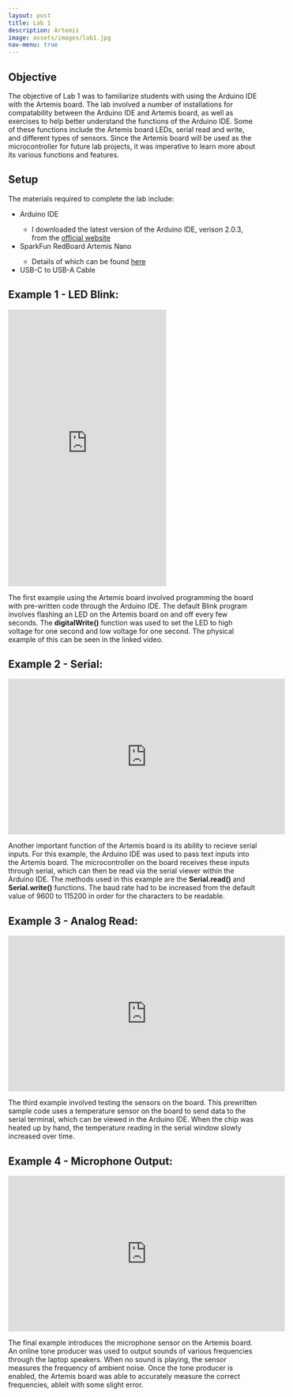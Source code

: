 ```yaml
---
layout: post
title: Lab 1
description: Artemis
image: assets/images/lab1.jpg
nav-menu: true
---
```

<section id="content">

<h2>Objective</h2>

</p>The objective of Lab 1 was to familiarize students with using the Arduino IDE with the Artemis board. The lab involved a number of installations for compatability between the Arduino IDE and Artemis board, as well as exercises to help better understand the functions of the Arduino IDE. Some of these functions include the Artemis board LEDs, serial read and write, and different types of sensors. Since the Artemis board will be used as the microcontroller for future lab projects, it was imperative to learn more about its various functions and features.</p>

<h2>Setup</h2>
    <p>The materials required to complete the lab include:</p>
    <ul>
        <li>Arduino IDE</li>
            <ul>
                <li> I downloaded the latest version of the Arduino IDE, verison 2.0.3, from the <a href="https://www.arduino.cc/en/software">official website</a></li>
            </ul>
        <li>SparkFun RedBoard Artemis Nano</li>
            <ul>
                <li>Details of which can be found <a href="https://www.arduino.cc/en/software">here</a></li>
            </ul>
        <li>USB-C to USB-A Cable</li>
    </ul>

<h2>Example 1 - LED Blink:</h2>

<iframe 
    width="320" 
    height="560" 
    src="https://www.youtube.com/embed/BLUckYMHRmA" 
    title="ECE 4160: Lab 1 Example 1" 
    frameborder="0" 
    allow="accelerometer; autoplay; clipboard-write; encrypted-media; gyroscope; picture-in-picture; web-share" 
    allowfullscreen>
</iframe>

<p>The first example using the Artemis board involved programming the board with pre-written code through the Arduino IDE. The default Blink program involves flashing an LED on the Artemis board on and off every few seconds. The <b>digitalWrite()</b> function was used to set the LED to high voltage for one second and low voltage for one second. The physical example of this can be seen in the linked video.</p>

<h2>Example 2 - Serial:</h2>

<iframe 
    width="560" 
    height="315" 
    src="https://www.youtube.com/embed/W3j5OXLEYZQ" 
    title="YouTube video player" 
    frameborder="0" 
    allow="accelerometer; autoplay; clipboard-write; encrypted-media; gyroscope; picture-in-picture; web-share" 
    allowfullscreen>
</iframe>

<p>Another important function of the Artemis board is its ability to recieve serial inputs. For this example, the Arduino IDE was used to pass text inputs into the Artemis board. The microcontroller on the board receives these inputs through serial, which can then be read via the serial viewer within the Arduino IDE. The methods used in this example are the <b>Serial.read()</b> and <b>Serial.write()</b> functions. The baud rate had to be increased from the default value of 9600 to 115200 in order for the characters to be readable.</p>

<h2>Example 3 - Analog Read:</h2>

<iframe 
    width="560" 
    height="315" 
    src="https://www.youtube.com/embed/W3j5OXLEYZQ" 
    title="YouTube video player" 
    frameborder="0" 
    allow="accelerometer; autoplay; clipboard-write; encrypted-media; gyroscope; picture-in-picture; web-share" 
    allowfullscreen>
</iframe>

<p>The third example involved testing the sensors on the board. This prewritten sample code uses a temperature sensor on the board to send data to the serial terminal, which can be viewed in the Arduino IDE. When the chip was heated up by hand, the temperature reading in the serial window slowly increased over time.</p>

<h2>Example 4 - Microphone Output:</h2>

<iframe 
    width="560" 
    height="315" 
    src="https://www.youtube.com/embed/MQVtcWXXAas" 
    title="YouTube video player" 
    frameborder="0" 
    allow="accelerometer; autoplay; clipboard-write; encrypted-media; gyroscope; picture-in-picture; web-share" 
    allowfullscreen>
</iframe>

<p>The final example introduces the microphone sensor on the Artemis board. An online tone producer was used to output sounds of various frequencies through the laptop speakers. When no sound is playing, the sensor measures the frequency of ambient noise. Once the tone producer is enabled, the Artemis board was able to accurately measure the correct frequencies, ableit with some slight error.</p>
